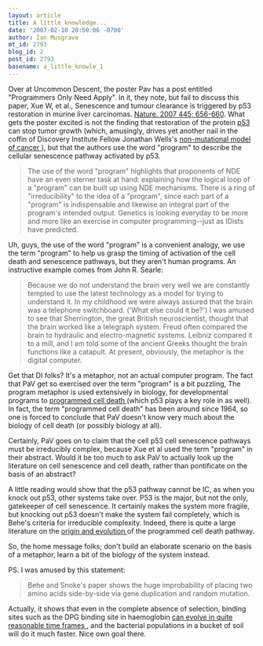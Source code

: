 ```yaml
---
layout: article
title: A little knowledge...
date: '2007-02-10 20:50:06 -0700'
author: Ian Musgrave
mt_id: 2793
blog_id: 2
post_id: 2793
basename: a_little_knowle_1
---
```

Over at Uncommon Descent, the poster Pav has a post entitled "Programmers Only Need Apply". In it, they note, but fail to discuss this paper, Xue W, et al.,  Senescence and tumour clearance is triggered by p53 restoration in murine liver carcinomas.  [Nature. 2007 445; 656-660](http://www.nature.com/nature/journal/v445/n7128/abs/nature05529.html). What gets the poster excited is not the finding that restoration of the protein [ p53 ](http://en.wikipedia.org/wiki/P53) can stop tumor growth (which, amusingly, drives yet another nail in the coffin of Discovery Institute Fellow Jonathan Wells's [ non-mutational model of cancer ](http://www.pandasthumb.org/archives/2007/01/wells_vs_mutant.html)), but that the authors use the word "program" to describe the cellular senescence pathway activated by p53.

> The use of the word "program" highlights that proponents of NDE have an even sterner task at hand: explaining how the logical loop of a "program" can be built up using NDE mechanisms. There is a ring of "irreducibility" to the idea of a "program", since each part of a "program" is indispensable and likewise an integral part of the program's intended output. Genetics is looking everyday to be more and more like an exercise in computer programming--just as IDists have predicted.

Uh, guys, the use of the word "program" is a convenient analogy, we use the term "program" to help us grasp the timing of activation of the cell death and senescence pathways, but they aren't human programs. An instructive example comes from John R. Searle:

> Because we do not understand the brain very well we are constantly tempted to use the latest technology as a model for trying to understand it. In my childhood we were always assured that the brain was a telephone switchboard. ('What else could it be?') I was amused to see that Sherrington, the great British neuroscientist, thought that the brain worked like a telegraph system. Freud often compared the brain to hydraulic and electro-magnetic systems. Leibniz compared it to a mill, and I am told some of the ancient Greeks thought the brain functions like a catapult. At present, obviously, the metaphor is the digital computer.

Get that DI folks? It's a metaphor, not an actual computer program. The fact that PaV get so exercised over the term "program" is a bit puzzling, The program metaphor is used extensively in biology, for developmental programs to [ programmed cell death ](http://en.wikipedia.org/wiki/Programmed_cell_death) (which p53 plays a key role in as well). In fact, the term "programmed cell death" has been around since 1964, so one is forced to conclude that PaV doesn't know very much about the biology of cell death (or possibly biology at all).  

Certainly, PaV goes on to claim that the cell p53 cell senescence pathways must be irreducibly complex, because Xue et al used the term "program" in their abstract. Would it be too much to ask PaV to actually look up the literature on cell senescence and cell death, rather than pontificate on the basis of an abstract?

A little reading would show that the p53 pathway cannot be IC, as when you knock out p53, other systems take over. P53 is the major, but not the only, gatekeeper of cell senescence. It certainly makes the system more fragile, but knocking out p53 doesn't make the system fail completely, which is Behe's criteria for irreducible complexity. Indeed, there is quite a large literature on the [ origin and evolution ](http://www.nature.com/cdd/journal/v9/n4/pdf/4400991a.pdf) of the programmed cell death pathway.

So, the home message folks; don't build an elaborate scenario on the basis of a metaphor, learn a bit of the biology of the system instead.

PS. I was amused by this statement:

> Behe and Snoke's paper shows the huge improbability of placing two amino acids side-by-side via gene duplication and random mutation.

Actually, it shows that even in the complete absence of selection, binding sites such as the DPG binding site in haemoglobin  [ can evolve in quite reasonable time frames ](http://www.pandasthumb.org/archives/2004/10/theory_is_as_th.html), and the bacterial populations in a bucket of soil will do it much faster. Nice own goal there.
